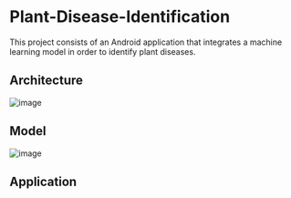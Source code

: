 # Plant-Disease-Identification

This project consists of an Android application that integrates a machine learning model in order to identify plant diseases.

## Architecture


![image](https://drive.google.com/uc?export=view&id=1xJ07x6EilwBZ1h28krwmnrjn8)

## Model


![image](https://drive.google.com/uc?export=view&id=1lsRgF5lBdVGIWjg8wH3cJyacDWie9mJd)

## Application

